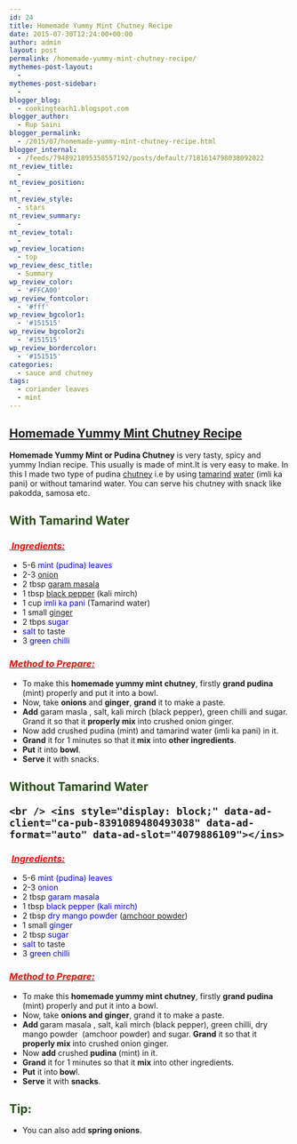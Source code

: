 ```yaml
---
id: 24
title: Homemade Yummy Mint Chutney Recipe
date: 2015-07-30T12:24:00+00:00
author: admin
layout: post
permalink: /homemade-yummy-mint-chutney-recipe/
mythemes-post-layout:
  - 
mythemes-post-sidebar:
  - 
blogger_blog:
  - cookingteach1.blogspot.com
blogger_author:
  - Rup Saini
blogger_permalink:
  - /2015/07/homemade-yummy-mint-chutney-recipe.html
blogger_internal:
  - /feeds/7948921895358557192/posts/default/7181614798038092022
nt_review_title:
  - 
nt_review_position:
  - 
nt_review_style:
  - stars
nt_review_summary:
  - 
nt_review_total:
  - 
wp_review_location:
  - top
wp_review_desc_title:
  - Summary
wp_review_color:
  - '#FFCA00'
wp_review_fontcolor:
  - '#fff'
wp_review_bgcolor1:
  - '#151515'
wp_review_bgcolor2:
  - '#151515'
wp_review_bordercolor:
  - '#151515'
categories:
  - sauce and chutney
tags:
  - coriander leaves
  - mint
---
```

<p dir="ltr" style="text-align: left;">
  <p style="clear: both; text-align: center;">
  </p>
  
  <p style="clear: both; text-align: center;">
  </p>
  
  <h2>
    <span style="text-decoration: underline;">Homemade Yummy Mint Chutney Recipe</span>
  </h2>
  
  <p>
    <b>Homemade Yummy Mint or Pudina Chutney</b> is very tasty, spicy and yummy Indian recipe. This usually is made of mint.It is very easy to make. In this I made two type of pudina <a title="Chutney" href="http://en.wikipedia.org/wiki/Chutney" target="_blank" rel="wikipedia">chutney</a> i.e by using <a title="Tamarind" href="http://en.wikipedia.org/wiki/Tamarind" target="_blank" rel="wikipedia">tamarind</a> <a title="Water" href="http://en.wikipedia.org/wiki/Water" target="_blank" rel="wikipedia">water</a> (imli ka pani) or without tamarind water. You can serve his chutney with snack like pakodda, samosa etc.
  </p>
  
  <h2 style="text-align: left;">
    <span style="color: #274e13;">With Tamarind Water </span>
  </h2>
  
  <h3 style="text-align: left;">
    <i><u> <span style="color: red;">Ingredients:</span></u></i>
  </h3>
  
  <ul>
    <li>
      5-6 <span style="color: blue;">mint (pudina) leaves</span>
    </li>
    <li>
      2-3 <a title="Onion" href="http://en.wikipedia.org/wiki/Onion" target="_blank" rel="wikipedia">onion</a>
    </li>
    <li>
      2 tbsp <a title="Garam masala" href="http://en.wikipedia.org/wiki/Garam_masala" target="_blank" rel="wikipedia">garam masala</a>
    </li>
    <li>
      1 tbsp <a title="Black pepper" href="http://en.wikipedia.org/wiki/Black_pepper" target="_blank" rel="wikipedia">black pepper</a> (kali mirch)
    </li>
    <li>
      1 cup <span style="color: blue;">imli ka pani</span> (Tamarind water)
    </li>
    <li>
      1 small <a title="Ginger" href="http://en.wikipedia.org/wiki/Ginger" target="_blank" rel="wikipedia">ginger</a>
    </li>
    <li>
      2 tbps <span style="color: blue;">sugar</span>
    </li>
    <li>
      <span style="color: blue;">salt</span> to taste
    </li>
    <li>
      3 <span style="color: blue;">green chilli</span>
    </li>
  </ul>
  
  <h3 style="text-align: left;">
    <i><u><span style="color: red;">Method to Prepare: </span></u></i>
  </h3>
  
  <ul>
    <li>
      To make this <b>homemade yummy mint chutney</b>, firstly <b>grand pudina</b> (mint) properly and put it into a bowl.
    </li>
    <li>
      Now, take <b>onions</b> and <b>ginger</b>, <b>grand</b> it to make a paste.
    </li>
    <li>
      <b>Add</b> garam masla , salt, kali mirch (black pepper), green chilli and sugar. Grand it so that it <b>properly mix</b> into crushed onion ginger.
    </li>
    <li>
      Now add crushed pudina (mint) and tamarind water (imli ka pani) in it.
    </li>
    <li>
      <b>Grand</b> it for 1 minutes so that it<b> mix</b> into <b>other ingredients</b>.
    </li>
    <li>
      <b>Put</b> it into <b>bowl</b>.
    </li>
    <li>
      <b>Serve </b>it with snacks.
    </li>
  </ul>
  
  <h2 style="text-align: left;">
    <span style="color: #274e13;">Without Tamarind Water</span><!-- post -->
    
    <br /> <ins style="display: block;" data-ad-client="ca-pub-8391089480493038" data-ad-format="auto" data-ad-slot="4079886109"></ins>
  </h2>
  
  <h3 style="text-align: left;">
     <i><u><span style="color: red;">Ingredients: </span></u></i>
  </h3>
  
  <ul>
    <li>
      5-6 <span style="color: blue;">mint (pudina) leaves</span>
    </li>
    <li>
      2-3 <span style="color: blue;">onion</span>
    </li>
    <li>
      2 tbsp <span style="color: blue;">garam masala</span>
    </li>
    <li>
      1 tbsp<span style="color: blue;"> black pepper (kali mirch)</span>
    </li>
    <li>
      2 tbsp <span style="color: blue;">dry mango powder</span> (<a title="Mango" href="http://en.wikipedia.org/wiki/Mango" target="_blank" rel="wikipedia">amchoor powder</a>)
    </li>
    <li>
      1 small<span style="color: blue;"> ginger</span>
    </li>
    <li>
      2 tbsp <span style="color: blue;">sugar</span>
    </li>
    <li>
      <span style="color: blue;">salt</span> to taste
    </li>
    <li>
      3 <span style="color: blue;">green chilli</span>
    </li>
  </ul>
  
  <h3 style="text-align: left;">
    <i><u><span style="color: red;">Method to Prepare: </span></u></i>
  </h3>
  
  <ul>
    <li>
      To make this <b>homemade yummy mint chutney</b>, firstly <b>grand pudina</b> (mint) properly and put it into a bowl.
    </li>
    <li>
      Now, take <b>onions and ginger</b>, grand it to make a paste.
    </li>
    <li>
      <b>Add </b>garam masala , salt, kali mirch (black pepper), green chilli, dry mango powder  (amchoor powder) and sugar. <b>Grand</b> it so that it <b>properly mix</b> into crushed onion ginger.
    </li>
    <li>
      Now <b>add</b> crushed <b>pudina</b> (mint) in it.
    </li>
    <li>
      <b>Grand</b> it for 1 minutes so that it <b>mix</b> into other ingredients.
    </li>
    <li>
      <b>Put</b> it into<b> bow</b>l.
    </li>
    <li>
      <b>Serve</b> it with <b>snacks</b>.
    </li>
  </ul>
  
  <h2 style="text-align: left;">
    <span style="color: #274e13;">Tip: </span>
  </h2>
  
  <ul>
    <li>
      You can also add <b>spring onions</b>.
    </li>
  </ul>
</p>